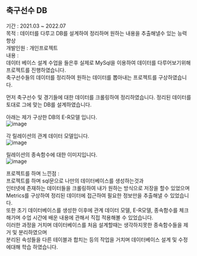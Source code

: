 ## 축구선수 DB 
기간 : 2021.03 ~ 2022.07  
목적 : 데이터를 다루고 DB를 설계하여 정리하며 원하는 내용을 추출해낼수 있는 능력 향상  
개발인원 : 개인프로젝트  
내용 :   
데이터 베이스 설계 수업을 들은후 실제로 MySql을 이용하여 데이터를 다루어보기위해 프로젝트를 진행하였습니다.  
축구선수들의 데이터를 정리하여 원하는 데이터를 뽑아내는 프로젝트를 구상하였습니다.   
  
먼저 축구선수 및 경기들에 대한 데이터를 크롤링하여 정리하였습니다.
정리된 데이터를 토대로 그에 맞는 DB를 설계하였습니다.
  
아래는 제가 구상한 DB의 E-R모델 입니다.  
![image](https://user-images.githubusercontent.com/79950124/203190661-d3a3264f-dcd4-4f5f-8e0a-70acb18383f2.png)
  
각 릴레이션의 관계 데이터 모델입니다.  
![image](https://user-images.githubusercontent.com/79950124/203190549-83e4037d-14f8-440d-8a40-c577b7b8b43e.png)

릴레이션의 종속함수에 대한 이미지입니다.  
![image](https://user-images.githubusercontent.com/79950124/203190585-8518fd80-f1e6-4b3e-a11e-ccddc18a65dc.png)
  
프로젝트를 하며 느낀점 :   
  프로젝트를 하며 sql문으로 나만의 데이터베이스를 생성하는것과  
  인터넷에 존재하는 데이터들을 크롤링하여 내가 원하는 방식으로 저장을 할수 있었으며  
  Metrics를 구상하여 정리된 데이터에 접근하여 필요한 정보만을 추출해낼 수 있었습니다.  
  또한 초기 데이터베이스를 생성한 이후에 관계 데이터 모델, E-R모델, 종속함수를 체크 해가며 수업 시간에 배운 내용에 관해서 직접 적용해볼 수 있었습니다.  
  이러한 과정을 거치며 데이터베이스를 처음 설계할때는 생각하지못한 종속함수들을 제거 및 분리하였으며  
  분리된 속성들을 다른 테이블과 합치는 등의 작업을 거치며 데이터베이스 설계 및 수정에대해 학습 하였습니다.
